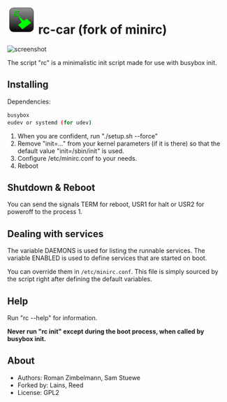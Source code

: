 # ![](data/rc-car-icon.png) rc-car (fork of minirc)

![screenshot](screenshot.png)

The script "rc" is a minimalistic init script made for use with busybox init.

## Installing

Dependencies:
 
```sh
busybox
eudev or systemd (for udev)
```

1. When you are confident, run "./setup.sh --force"
2. Remove "init=..." from your kernel parameters (if it is there) so that the default value "init=/sbin/init" is used.
3. Configure /etc/minirc.conf to your needs.
4. Reboot

## Shutdown & Reboot

You can send the signals TERM for reboot, USR1 for halt or USR2 for poweroff to the process 1.

## Dealing with services

The variable DAEMONS is used for listing the runnable services.
The variable ENABLED is used to define services that are started on boot.

You can override them in `/etc/minirc.conf`.
This file is simply sourced by the script right after defining the default variables.

## Help

Run "rc --help" for information. 

**Never run "rc init" except during the boot process, when called by busybox init.**

## About

* Authors: Roman Zimbelmann, Sam Stuewe
* Forked by: Lains, Reed
* License: GPL2
